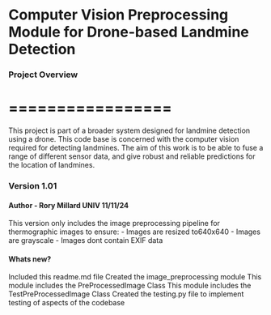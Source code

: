 # Computer Vision Preprocessing Module for Drone-based Landmine Detection

### Project Overview
# =================
 This project is part of a broader system designed for landmine detection using a drone. This code base is concerned with the computer vision required for detecting landmines. The aim of this work is to be able to fuse a range of different sensor data, and give robust and reliable predictions for the location of landmines.

### Version 1.01 
#### Author - Rory Millard UNIV 11/11/24

This version only includes the image preprocessing pipeline for thermographic images to ensure:
    - Images are resized to640x640
    - Images are grayscale
    - Images dont contain EXIF data

#### Whats new?

Included this readme.md file
Created the image_preprocessing module
    This module includes the PreProcessedImage Class
    This module includes the TestPreProcessedImage Class
Created the testing.py file to implement testing of aspects of the codebase
